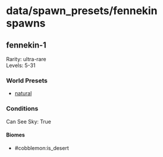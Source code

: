 # data/spawn_presets/fennekin spawns  
  
## fennekin-1  
Rarity: ultra-rare  
Levels: 5-31  
  
### World Presets  
* [natural](/data/world_presets/natural.md)  
  
### Conditions  
Can See Sky: True  
  
#### Biomes  
  * #cobblemon:is_desert
  
